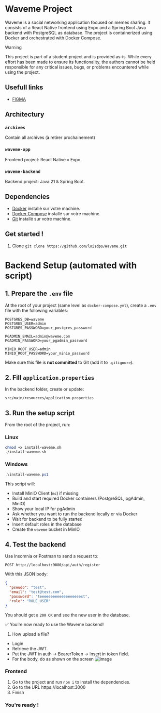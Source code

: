# Waveme Project
Waveme is a social networking application focused on memes sharing. It consists of a React Native frontend using Expo and a Spring Boot Java backend with PostgreSQL as database. The project is containerized using Docker and orchestrated with Docker Compose.
> [!WARNING]
> This project is part of a student project and is provided as-is. While every effort has been made to ensure its functionality, the authors cannot be held responsible for any critical issues, bugs, or problems encountered while using the project.
## Usefull links
- [FIGMA](https://www.figma.com/design/Y2lEnBAA5OJLVWoeQz6Ptd/Waveme?node-id=0-1&node-type=canvas&t=GhNvvwdEAVWkzJTs-0)
## Architectury
### `archives`
Contain all archives (à retirer prochainement)
### `waveme-app`
Frontend project: React Native x Expo.
### `waveme-backend`
Backend project: Java 21 & Spring Boot.
## Dependencies
- [Docker](https://www.docker.com/get-started) installé sur votre machine.
- [Docker Compose](https://docs.docker.com/compose/install/) installé sur votre machine.
- [Git](https://git-scm.com/downloads) installé sur votre machine.
## Get started !
1. Clone `git clone https://github.com/loisdps/Waveme.git`
# Backend Setup (automated with script)
## 1. Prepare the `.env` file
At the root of your project (same level as `docker-compose.yml`), create a `.env` file with the following variables:
```env
POSTGRES_DB=waveme
POSTGRES_USER=admin
POSTGRES_PASSWORD=your_postgres_password

PGADMIN_EMAIL=admin@waveme.com
PGADMIN_PASSWORD=your_pgadmin_password

MINIO_ROOT_USER=admin
MINIO_ROOT_PASSWORD=your_minio_password
```
Make sure this file is **not committed** to Git (add it to `.gitignore`).
## 2. Fill `application.properties`
In the backend folder, create or update:
```
src/main/resources/application.properties
```
## 3. Run the setup script
From the root of the project, run:

### Linux
```sh
chmod +x install-waveme.sh
./install-waveme.sh
```

### Windows
```ps1
.\install-waveme.ps1
```

This script will:
* Install MinIO Client (`mc`) if missing
* Build and start required Docker containers (PostgreSQL, pgAdmin, MinIO)
* Show your local IP for pgAdmin
* Ask whether you want to run the backend locally or via Docker
* Wait for backend to be fully started
* Insert default roles in the database
* Create the `waveme` bucket in MinIO
## 4. Test the backend
Use Insomnia or Postman to send a request to:
```http
POST http://localhost:9080/api/auth/register
```

With this JSON body:
```json
{
  "pseudo": "test",
  "email": "test@test.com",
  "password": "teeeeeeeeeeeeeeeeeeest",
  "role": "ROLE_USER"
}
```

You should get a `200 OK` and see the new user in the database.

✅ You’re now ready to use the Waveme backend!

1. How upload a file?
- Login
- Retrieve the JWT.
- Put the JWT in auth -> BearerToken -> Insert in token field.
- For the body, do as shown on the screen
![image](https://github.com/user-attachments/assets/25a822d9-55a4-47b8-b073-c8d63c6c6141)
### Frontend
1. Go to the project and run `npm i` to install the dependencies.
2. Go to the URL https://localhost:3000
3. Finish
### You're ready !

